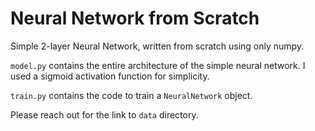 # Neural Network from Scratch

Simple 2-layer Neural Network, written from scratch using only numpy.

`model.py` contains the entire architecture of the simple neural network. I used a sigmoid activation function for simplicity.

`train.py` contains the code to train a `NeuralNetwork` object.

Please reach out for the link to `data` directory.
